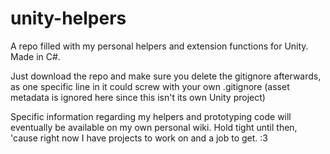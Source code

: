 # unity-helpers
A repo filled with my personal helpers and extension functions for Unity.  Made in C#.

Just download the repo and make sure you delete the gitignore afterwards, as one specific line in it could screw with your own .gitignore (asset metadata is ignored here since this isn't its own Unity project)

Specific information regarding my helpers and prototyping code will eventually be available on my own personal wiki.  Hold tight until then, 'cause right now I have projects to work on and a job to get. :3
